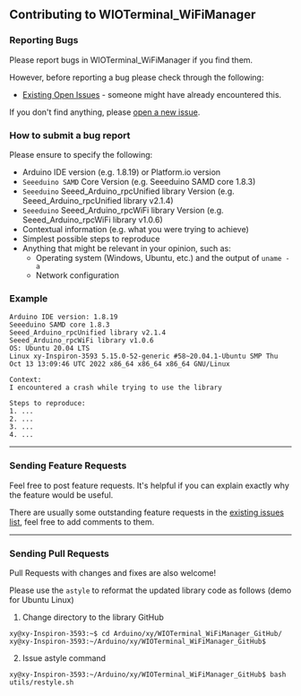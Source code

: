 ## Contributing to WIOTerminal_WiFiManager

### Reporting Bugs

Please report bugs in WIOTerminal_WiFiManager if you find them.

However, before reporting a bug please check through the following:

* [Existing Open Issues](https://github.com/khoih-prog/WIOTerminal_WiFiManager/issues) - someone might have already encountered this.

If you don't find anything, please [open a new issue](https://github.com/khoih-prog/WIOTerminal_WiFiManager/issues/new).

### How to submit a bug report

Please ensure to specify the following:

* Arduino IDE version (e.g. 1.8.19) or Platform.io version
* `Seeeduino SAMD` Core Version (e.g. Seeeduino SAMD core 1.8.3)
* `Seeeduino` Seeed_Arduino_rpcUnified library Version (e.g. Seeed_Arduino_rpcUnified library v2.1.4)
* `Seeeduino` Seeed_Arduino_rpcWiFi library Version (e.g. Seeed_Arduino_rpcWiFi library v1.0.6)
* Contextual information (e.g. what you were trying to achieve)
* Simplest possible steps to reproduce
* Anything that might be relevant in your opinion, such as:
  * Operating system (Windows, Ubuntu, etc.) and the output of `uname -a`
  * Network configuration


### Example

```
Arduino IDE version: 1.8.19
Seeeduino SAMD core 1.8.3
Seeed_Arduino_rpcUnified library v2.1.4
Seeed_Arduino_rpcWiFi library v1.0.6
OS: Ubuntu 20.04 LTS
Linux xy-Inspiron-3593 5.15.0-52-generic #58~20.04.1-Ubuntu SMP Thu Oct 13 13:09:46 UTC 2022 x86_64 x86_64 x86_64 GNU/Linux

Context:
I encountered a crash while trying to use the library

Steps to reproduce:
1. ...
2. ...
3. ...
4. ...
```

---

### Sending Feature Requests

Feel free to post feature requests. It's helpful if you can explain exactly why the feature would be useful.

There are usually some outstanding feature requests in the [existing issues list](https://github.com/khoih-prog/WIOTerminal_WiFiManager/issues?q=is%3Aopen+is%3Aissue+label%3Aenhancement), feel free to add comments to them.

---

### Sending Pull Requests

Pull Requests with changes and fixes are also welcome!

Please use the `astyle` to reformat the updated library code as follows (demo for Ubuntu Linux)

1. Change directory to the library GitHub

```
xy@xy-Inspiron-3593:~$ cd Arduino/xy/WIOTerminal_WiFiManager_GitHub/
xy@xy-Inspiron-3593:~/Arduino/xy/WIOTerminal_WiFiManager_GitHub$
```

2. Issue astyle command

```
xy@xy-Inspiron-3593:~/Arduino/xy/WIOTerminal_WiFiManager_GitHub$ bash utils/restyle.sh
```


